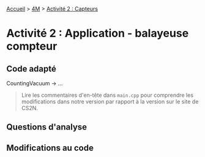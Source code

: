 [Accueil](./index.md) > [4M](./acceuil4M.md#projet-7--mouvement-avec-mission) > [Activité 2 : Capteurs](./p7-4m_act2.md)

# Activité 2 : Application - balayeuse compteur

## Code adapté

CountingVacuum -> ...

> Lire les commentaires d'en-tête dans `main.cpp` pour comprendre les modifications dans notre version par rapport à la version sur le site de CS2N.

## Questions d'analyse

## Modifications au code

